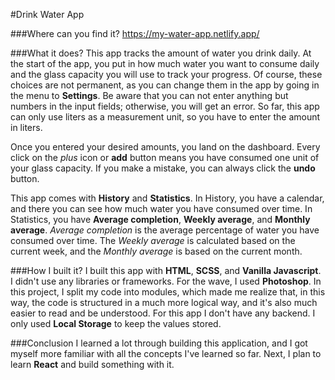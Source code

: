 #Drink Water App

###Where can you find it?
https://my-water-app.netlify.app/

###What it does?
This app tracks the amount of water you drink daily. At the start of the app, you put in how much water you want to consume daily and the glass capacity you will use to track your progress. Of course, these choices are not permanent, as you can change them in the app by going in the menu to **Settings**.
Be aware that you can not enter anything but numbers in the input fields; otherwise, you will get an error.
So far, this app can only use liters as a measurement unit, so you have to enter the amount in liters.

Once you entered your desired amounts, you land on the dashboard. Every click on the *plus* icon or **add** button  means you have consumed one unit of your glass capacity. If you make a mistake, you can always click the **undo** button.

This app comes with **History** and **Statistics**. 
In History, you have a calendar, and there you can see how much water you have consumed over time. 
In Statistics, you have **Average completion**, **Weekly average**, and **Monthly average**. 
*Average completion* is the average percentage of water you have consumed over time.
The *Weekly average* is calculated based on the current week, and the *Monthly average* is based on the current month.

###How I built it?
I built this app with **HTML**, **SCSS**, and **Vanilla Javascript**. I didn't use any libraries or frameworks.
For the wave, I used **Photoshop**.
In this project, I split my code into modules, which made me realize that, in this way, the code is structured in a much more logical way, and it's also much easier to read and be understood.
For this app I don't have any backend. I only used **Local Storage** to keep the values stored.

###Conclusion
I learned a lot through building this application, and I got myself more familiar with all the concepts I've learned so far. 
Next, I plan to learn **React** and build something with it. 